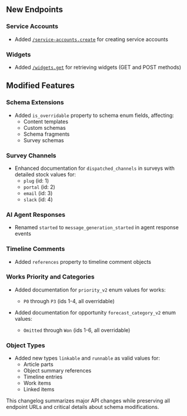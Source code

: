
## New Endpoints

### Service Accounts
- Added [`/service-accounts.create`](/beta/api-reference/service-accounts/create) for creating service accounts

### Widgets
- Added [`/widgets.get`](/beta/api-reference/widgets/get-post) for retrieving widgets (GET and POST methods)

## Modified Features

### Schema Extensions
- Added `is_overridable` property to schema enum fields, affecting:
  - Content templates
  - Custom schemas
  - Schema fragments
  - Survey schemas

### Survey Channels
- Enhanced documentation for `dispatched_channels` in surveys with detailed stock values for:
  - `plug` (id: 1)
  - `portal` (id: 2) 
  - `email` (id: 3)
  - `slack` (id: 4)

### AI Agent Responses
- Renamed `started` to `message_generation_started` in agent response events

### Timeline Comments
- Added `references` property to timeline comment objects

### Works Priority and Categories
- Added documentation for `priority_v2` enum values for works:
  - `P0` through `P3` (ids 1-4, all overridable)
  
- Added documentation for opportunity `forecast_category_v2` enum values:
  - `Omitted` through `Won` (ids 1-6, all overridable)

### Object Types
- Added new types `linkable` and `runnable` as valid values for:
  - Article parts
  - Object summary references
  - Timeline entries
  - Work items
  - Linked items

This changelog summarizes major API changes while preserving all endpoint URLs and critical details about schema modifications.